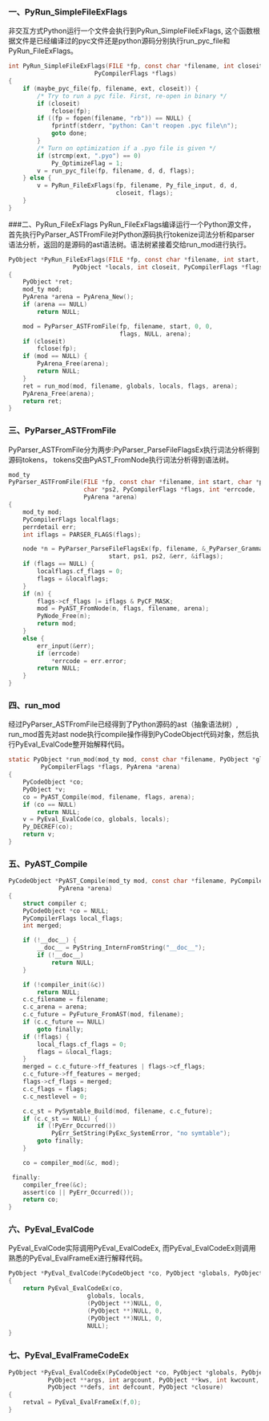 ### 一、PyRun_SimpleFileExFlags
非交互方式Python运行一个文件会执行到PyRun_SimpleFileExFlags, 这个函数根据文件是已经编译过的pyc文件还是python源码分别执行run_pyc_file和PyRun_FileExFlags。
``` c
int PyRun_SimpleFileExFlags(FILE *fp, const char *filename, int closeit,
                        PyCompilerFlags *flags)
{
    if (maybe_pyc_file(fp, filename, ext, closeit)) {
        /* Try to run a pyc file. First, re-open in binary */
        if (closeit)
            fclose(fp);
        if ((fp = fopen(filename, "rb")) == NULL) {
            fprintf(stderr, "python: Can't reopen .pyc file\n");
            goto done;
        }
        /* Turn on optimization if a .pyo file is given */
        if (strcmp(ext, ".pyo") == 0)
            Py_OptimizeFlag = 1;
        v = run_pyc_file(fp, filename, d, d, flags);
    } else {
        v = PyRun_FileExFlags(fp, filename, Py_file_input, d, d,
                              closeit, flags);
    }
}
```
###二、PyRun_FileExFlags
PyRun_FileExFlags编译运行一个Python源文件，首先执行PyParser_ASTFromFile对Python源码执行tokenize词法分析和parser语法分析，返回的是源码的ast语法树。语法树紧接着交给run_mod进行执行。
``` c
PyObject *PyRun_FileExFlags(FILE *fp, const char *filename, int start, PyObject *globals,
                  PyObject *locals, int closeit, PyCompilerFlags *flags)
{
    PyObject *ret;
    mod_ty mod;
    PyArena *arena = PyArena_New();
    if (arena == NULL)
        return NULL;

    mod = PyParser_ASTFromFile(fp, filename, start, 0, 0,
                               flags, NULL, arena);
    if (closeit)
        fclose(fp);
    if (mod == NULL) {
        PyArena_Free(arena);
        return NULL;
    }
    ret = run_mod(mod, filename, globals, locals, flags, arena);
    PyArena_Free(arena);
    return ret;
}
```
### 三、PyParser_ASTFromFile
PyParser_ASTFromFile分为两步:PyParser_ParseFileFlagsEx执行词法分析得到源码tokens， tokens交由PyAST_FromNode执行词法分析得到语法树。
``` c
mod_ty
PyParser_ASTFromFile(FILE *fp, const char *filename, int start, char *ps1,
                     char *ps2, PyCompilerFlags *flags, int *errcode,
                     PyArena *arena)
{
    mod_ty mod;
    PyCompilerFlags localflags;
    perrdetail err;
    int iflags = PARSER_FLAGS(flags);

    node *n = PyParser_ParseFileFlagsEx(fp, filename, &_PyParser_Grammar,
                            start, ps1, ps2, &err, &iflags);
    if (flags == NULL) {
        localflags.cf_flags = 0;
        flags = &localflags;
    }
    if (n) {
        flags->cf_flags |= iflags & PyCF_MASK;
        mod = PyAST_FromNode(n, flags, filename, arena);
        PyNode_Free(n);
        return mod;
    }
    else {
        err_input(&err);
        if (errcode)
            *errcode = err.error;
        return NULL;
    }
}
```

### 四、run_mod
经过PyParser_ASTFromFile已经得到了Python源码的ast（抽象语法树）, run_mod首先对ast node执行compile操作得到PyCodeObject代码对象，然后执行PyEval_EvalCode整开始解释代码。
``` c
static PyObject *run_mod(mod_ty mod, const char *filename, PyObject *globals, PyObject *locals,
         PyCompilerFlags *flags, PyArena *arena)
{
    PyCodeObject *co;
    PyObject *v;
    co = PyAST_Compile(mod, filename, flags, arena);
    if (co == NULL)
        return NULL;
    v = PyEval_EvalCode(co, globals, locals);
    Py_DECREF(co);
    return v;
}
```

### 五、PyAST_Compile
``` c
PyCodeObject *PyAST_Compile(mod_ty mod, const char *filename, PyCompilerFlags *flags,
              PyArena *arena)
{
    struct compiler c;
    PyCodeObject *co = NULL;
    PyCompilerFlags local_flags;
    int merged;

    if (!__doc__) {
        __doc__ = PyString_InternFromString("__doc__");
        if (!__doc__)
            return NULL;
    }

    if (!compiler_init(&c))
        return NULL;
    c.c_filename = filename;
    c.c_arena = arena;
    c.c_future = PyFuture_FromAST(mod, filename);
    if (c.c_future == NULL)
        goto finally;
    if (!flags) {
        local_flags.cf_flags = 0;
        flags = &local_flags;
    }
    merged = c.c_future->ff_features | flags->cf_flags;
    c.c_future->ff_features = merged;
    flags->cf_flags = merged;
    c.c_flags = flags;
    c.c_nestlevel = 0;

    c.c_st = PySymtable_Build(mod, filename, c.c_future);
    if (c.c_st == NULL) {
        if (!PyErr_Occurred())
            PyErr_SetString(PyExc_SystemError, "no symtable");
        goto finally;
    }

    co = compiler_mod(&c, mod);

 finally:
    compiler_free(&c);
    assert(co || PyErr_Occurred());
    return co;
}
```

### 六、PyEval_EvalCode
PyEval_EvalCode实际调用PyEval_EvalCodeEx, 而PyEval_EvalCodeEx则调用熟悉的PyEval_EvalFrameEx进行解释代码。
``` c
PyObject *PyEval_EvalCode(PyCodeObject *co, PyObject *globals, PyObject *locals)
{
    return PyEval_EvalCodeEx(co,
                      globals, locals,
                      (PyObject **)NULL, 0,
                      (PyObject **)NULL, 0,
                      (PyObject **)NULL, 0,
                      NULL);
}
```

### 七、PyEval_EvalFrameCodeEx
``` c
PyObject *PyEval_EvalCodeEx(PyCodeObject *co, PyObject *globals, PyObject *locals,
           PyObject **args, int argcount, PyObject **kws, int kwcount,
           PyObject **defs, int defcount, PyObject *closure)
{
    retval = PyEval_EvalFrameEx(f,0);
}
```